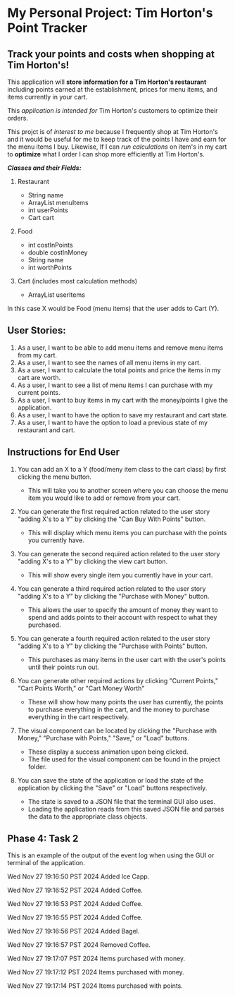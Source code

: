 # My Personal Project: Tim Horton's Point Tracker

## Track your points and costs when shopping at Tim Horton's!

This application will **store information for a Tim Horton's restaurant** including points earned at the establishment, prices for menu items, and items currently in your cart. 

This *application is intended for* Tim Horton's customers to optimize their orders. 

This projct is of *interest to me* because I frequently shop at Tim Horton's and it would be useful for me to keep track of the points I have and earn for the menu items I buy. Likewise, If I can *run calculations* on item's in my cart to **optimize** what I order I can shop more efficiently at Tim Horton's. 

***Classes and their Fields:***

1. Restaurant 
    - String name 
    - ArrayList<Food> menuItems
    - int userPoints
    - Cart cart

2. Food 
    - int costInPoints
    - double costInMoney
    - String name 
    - int worthPoints

3. Cart (includes most calculation methods)
    - ArrayList<Food> userItems

In this case X would be Food (menu items) that the user adds to Cart (Y).

## User Stories:

1. As a user, I want to be able to add menu items and remove menu items from my cart.
2. As a user, I want to see the names of all menu items in my cart. 
3. As a user, I want to calculate the total points and price the items in my cart are worth. 
4. As a user, I want to see a list of menu items I can purchase with my current points. 
5. As a user, I want to buy items in my cart with the money/points I give the application. 
6. As a user, I want to have the option to save my restaurant and cart state.
7. As a user, I want to have the option to load a previous state of my restaurant and cart. 

## Instructions for End User

1. You can add an X to a Y (food/meny item class to the cart class) by first clicking the menu button. 
    - This will take you to another screen where you can choose the menu item you would like to add or remove from your cart. 

2. You can generate the first required action related to the user story "adding X's to a Y" by clicking the "Can Buy With Points" button. 
    - This will display which menu items you can purchase with the points you currently have. 

3. You can generate the second required action related to the user story "adding X's to a Y" by clicking the view cart button. 
    - This will show every single item you currently have in your cart. 

4. You can generate a third required action related to the user story "adding X's to a Y" by clicking the "Purchase with Money" button. 
    - This allows the user to specify the amount of money they want to spend and adds points to their account with respect to what they purchased.

5. You can generate a fourth required action related to the user story "adding X's to a Y" by clicking the "Purchase with Points" button. 
    - This purchases as many items in the user cart with the user's points until their points run out.

6. You can generate other required actions by clicking "Current Points," "Cart Points Worth," or "Cart Money Worth"   
    - These will show how many points the user has currently, the points to purchase everything in the cart, and the money to purchase everything in the cart respectively. 

7. The visual component can be located by clicking the "Purchase with Money," "Purchase with Points," "Save," or "Load" buttons. 
    - These display a success animation upon being clicked. 
    - The file used for the visual component can be found in the project folder. 

8. You can save the state of the application or load the state of the application by clicking the "Save" or "Load" buttons respectively. 
    - The state is saved to a JSON file that the terminal GUI also uses. 
    - Loading the application reads from this saved JSON file and parses the data to the appropriate class objects.

## Phase 4: Task 2

This is an example of the output of the event log when using the GUI or terminal of the application.

Wed Nov 27 19:16:50 PST 2024
Added Ice Capp.

Wed Nov 27 19:16:52 PST 2024
Added Coffee.

Wed Nov 27 19:16:53 PST 2024
Added Coffee.

Wed Nov 27 19:16:55 PST 2024
Added Coffee.

Wed Nov 27 19:16:56 PST 2024
Added Bagel.

Wed Nov 27 19:16:57 PST 2024
Removed Coffee.

Wed Nov 27 19:17:07 PST 2024
Items purchased with money.

Wed Nov 27 19:17:12 PST 2024
Items purchased with money.

Wed Nov 27 19:17:14 PST 2024
Items purchased with points.



